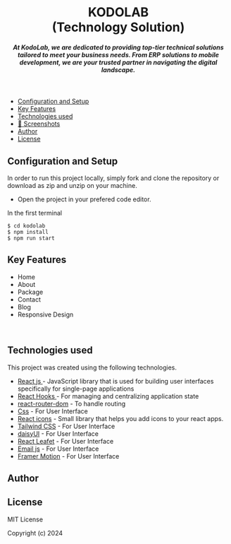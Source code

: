 <h1 align ="center" >KODOLAB <br/>(Technology Solution)</h1>

<h5  align ="center"> 
At KodoLab, we are dedicated to providing top-tier technical solutions tailored to meet your business needs. From ERP solutions to mobile development, we are your trusted partner in navigating the digital landscape.</h5>
<br/>

  * [Configuration and Setup](#configuration-and-setup)
  * [Key Features](#key-features)
  * [Technologies used](#technologies-used)
  * [📸 Screenshots](#screenshots)
  * [Author](#author)
  * [License](#license)

## Configuration and Setup

In order to run this project locally, simply fork and clone the repository or download as zip and unzip on your machine.

- Open the project in your prefered code editor.

In the first terminal

```
$ cd kodolab
$ npm install 
$ npm run start
```

##  Key Features

- Home
- About
- Package
- Contact
- Blog
- Responsive Design

<br/>

##  Technologies used

This project was created using the following technologies.

- [React js ](https://www.npmjs.com/package/react) - JavaScript library that is used for building user interfaces specifically for single-page applications
- [React Hooks  ](https://reactjs.org/docs/hooks-intro.html) - For managing and centralizing application state
- [react-router-dom](https://www.npmjs.com/package/react-router-dom) - To handle routing
- [Css](https://developer.mozilla.org/en-US/docs/Web/CSS) - For User Interface
- [React icons](https://react-icons.github.io/react-icons/) -
 Small library that helps you add icons  to your react apps.
 - [Tailwind CSS](https://tailwindcss.com/) - For User Interface
 - [daisyUI](https://daisyui.com/docs/changelog/) - For User Interface
 - [React Leafet](https://react-leaflet.js.org/) - For User Interface
 - [Email js](https://www.emailjs.com/) - For User Interface
 - [Framer Motion](https://www.framer.com/motion/) - For User Interface


## Author

## License

MIT License

Copyright (c) 2024